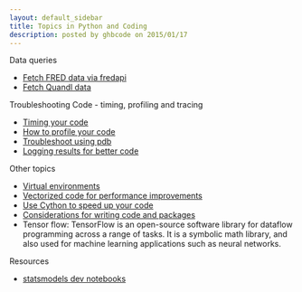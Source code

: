 ```yaml
---
layout: default_sidebar
title: Topics in Python and Coding
description: posted by ghbcode on 2015/01/17
---
```


Data queries
  - [Fetch FRED data via fredapi](/website/notebooks/FRED-download.html)
  - [Fetch Quandl data](/website/notebooks/Quandl-download.html)

Troubleshooting Code - timing, profiling and tracing
  - [Timing your code](/website/notebooks/Profiling-code.html)
  - [How to profile your code](/website/notebooks/Profiling-code.html#profiling-code)
  - [Troubleshoot using pdb](/website/notebooks/Profiling-code.html#tracing-code)
  - [Logging results for better code](/website/notebooks/Logging.html)  

Other topics
* [Virtual environments](/website/notebooks/virtual-environments.html)
* [Vectorized code for performance improvements](/website/notebooks/vectorized-code.html)
* [Use Cython to speed up your code](/website/notebooks/cython.md)
* [Considerations for writing code and packages](/website/notebooks/code-considerations.html)
* Tensor flow: TensorFlow is an open-source software library for dataflow programming across a range of tasks. It is a symbolic math library, and also used for machine learning applications such as neural networks.

Resources
* [statsmodels dev notebooks](http://www.statsmodels.org/dev/examples/)
